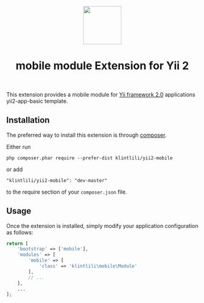 <p align="center">
    <a href="https://github.com/yiisoft" target="_blank">
        <img src="https://avatars0.githubusercontent.com/u/993323" height="100px">
    </a>
    <h1 align="center">mobile module Extension for Yii 2</h1>
    <br>
</p>

This extension provides a mobile module for [Yii framework 2.0](http://www.yiiframework.com) applications yii2-app-basic template.

Installation
------------

The preferred way to install this extension is through [composer](http://getcomposer.org/download/).

Either run

```
php composer.phar require --prefer-dist klintlili/yii2-mobile
```

or add

```
"klintlili/yii2-mobile": "dev-master"
```

to the require section of your `composer.json` file.


Usage
-----

Once the extension is installed, simply modify your application configuration as follows:

```php
return [
    'bootstrap' => ['mobile'],
    'modules' => [
        'mobile' => [
            'class' => 'klintlili\mobile\Module'
        ],
        // ...
    ],
    ...
];
```